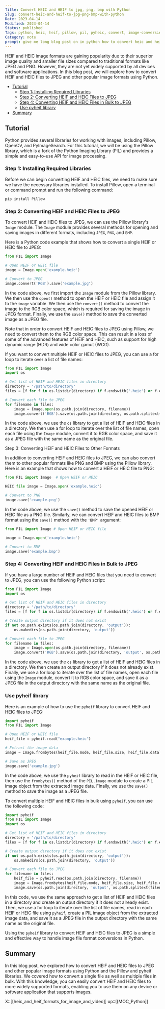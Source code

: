 ```yaml
---
Title: Convert HEIC and HEIF to jpg, png, bmp with Python
Slug: convert-heic-and-heif-to-jpg-png-bmp-with-python
Date: 2023-04-14
Modified: 2023-04-14
Status: published
Tags: python, heic, heif, pillow, pil, pyheic, convert, image-conversion, compression
Category: note
prompt: give me long blog post on in python how to convert heic and heif to jpeg and other popular formats. in the post give me full working code
---
```

HEIF and HEIC image formats are gaining popularity due to their superior image quality and smaller file sizes compared to traditional formats like JPEG and PNG. However, they are not yet widely supported by all devices and software applications. In this blog post, we will explore how to convert HEIF and HEIC files to JPEG and other popular image formats using Python.

<!-- MarkdownTOC levels="2,3" autolink="true" autoanchor="true" -->

- [Tutorial](#tutorial)
    - [Step 1: Installing Required Libraries](#step-1-installing-required-libraries)
    - [Step 2: Converting HEIF and HEIC Files to JPEG](#step-2-converting-heif-and-heic-files-to-jpeg)
    - [Step 4: Converting HEIF and HEIC Files in Bulk to JPEG](#step-4-converting-heif-and-heic-files-in-bulk-to-jpeg)
    - [Use pyheif library](#use-pyheif-library)
- [Summary](#summary)

<!-- /MarkdownTOC -->

<a id="tutorial"></a>
## Tutorial
Python provides several libraries for working with images, including Pillow, OpenCV, and PyImageSearch. For this tutorial, we will be using the Pillow library, which is a fork of the Python Imaging Library (PIL) and provides a simple and easy-to-use API for image processing.

<a id="step-1-installing-required-libraries"></a>
### Step 1: Installing Required Libraries

Before we can begin converting HEIF and HEIC files, we need to make sure we have the necessary libraries installed. To install Pillow, open a terminal or command prompt and run the following command:

```
pip install Pillow
```

<a id="step-2-converting-heif-and-heic-files-to-jpeg"></a>
### Step 2: Converting HEIF and HEIC Files to JPEG

To convert HEIF and HEIC files to JPEG, we can use the Pillow library's `Image` module. The `Image` module provides several methods for opening and saving images in different formats, including `JPEG`, `PNG`, and `BMP`.

Here is a Python code example that shows how to convert a single HEIF or HEIC file to JPEG:

```python
from PIL import Image

# Open HEIF or HEIC file
image = Image.open('example.heic')

# Convert to JPEG
image.convert('RGB').save('example.jpg')

```

In the code above, we first import the `Image` module from the Pillow library. We then use the `open()` method to open the HEIF or HEIC file and assign it to the `image` variable. We then use the `convert()` method to convert the image to the RGB color space, which is required for saving the image in JPEG format. Finally, we use the `save()` method to save the converted image as a JPEG file.

Note that in order to convert HEIF and HEIC files to JPEG using Pillow, we need to convert them to the RGB color space. This can result in a loss of some of the advanced features of HEIF and HEIC, such as support for high dynamic range (HDR) and wide color gamut (WCG).

If you want to convert multiple HEIF or HEIC files to JPEG, you can use a for loop to iterate over a list of file names:

```python
from PIL import Image
import os

# Get list of HEIF and HEIC files in directory
directory = '/path/to/directory'
files = [f for f in os.listdir(directory) if f.endswith('.heic') or f.endswith('.heif')]

# Convert each file to JPEG
for filename in files:
    image = Image.open(os.path.join(directory, filename))
    image.convert('RGB').save(os.path.join(directory, os.path.splitext(filename)[0] + '.jpg'))

```

In the code above, we use the `os` library to get a list of HEIF and HEIC files in a directory. We then use a for loop to iterate over the list of file names, open each file using the `Image` module, convert it to RGB color space, and save it as a JPEG file with the same name as the original file.

Step 3: Converting HEIF and HEIC Files to Other Formats

In addition to converting HEIF and HEIC files to JPEG, we can also convert them to other popular formats like PNG and BMP using the Pillow library. Here is an example that shows how to convert a HEIF or HEIC file to PNG:

```python
from PIL import Image  # Open HEIF or HEIC

HEIC file image = Image.open('example.heic')

# Convert to PNG
image.save('example.png')
```

In the code above, we use the `save()` method to save the opened HEIF or HEIC file as a PNG file.  Similarly, we can convert HEIF and HEIC files to BMP format using the `save()` method with the `'BMP'` argument:  

```python
from PIL import Image # Open HEIF or HEIC file 

image = Image.open('example.heic') 

# Convert to BMP 
image.save('example.bmp')
```

<a id="step-4-converting-heif-and-heic-files-in-bulk-to-jpeg"></a>
### Step 4: Converting HEIF and HEIC Files in Bulk to JPEG

If you have a large number of HEIF and HEIC files that you need to convert to JPEG, you can use the following Python script:

```python
from PIL import Image
import os

# Get list of HEIF and HEIC files in directory
directory = '/path/to/directory'
files = [f for f in os.listdir(directory) if f.endswith('.heic') or f.endswith('.heif')]

# Create output directory if it does not exist
if not os.path.exists(os.path.join(directory, 'output')):
    os.makedirs(os.path.join(directory, 'output'))

# Convert each file to JPEG
for filename in files:
    image = Image.open(os.path.join(directory, filename))
    image.convert('RGB').save(os.path.join(directory, 'output', os.path.splitext(filename)[0] + '.jpg'))

```

In the code above, we use the `os` library to get a list of HEIF and HEIC files in a directory. We then create an output directory if it does not already exist. Finally, we use a for loop to iterate over the list of file names, open each file using the `Image` module, convert it to RGB color space, and save it as a JPEG file in the output directory with the same name as the original file.

<a id="use-pyheif-library"></a>
### Use pyheif library

Here is an example of how to use the `pyheif` library to convert HEIF and HEIC files to JPEG:

```python
import pyheif
from PIL import Image

# Open HEIF or HEIC file
heif_file = pyheif.read("example.heic")

# Extract the image data
image = Image.frombytes(heif_file.mode, heif_file.size, heif_file.data)

# Save as JPEG
image.save('example.jpg')

```

In the code above, we use the `pyheif` library to read in the HEIF or HEIC file, then use the `frombytes()` method of the `PIL.Image` module to create a PIL image object from the extracted image data. Finally, we use the `save()` method to save the image as a JPEG file.

To convert multiple HEIF and HEIC files in bulk using `pyheif`, you can use the following code:

```python
import pyheif
from PIL import Image
import os

# Get list of HEIF and HEIC files in directory
directory = '/path/to/directory'
files = [f for f in os.listdir(directory) if f.endswith('.heic') or f.endswith('.heif')]

# Create output directory if it does not exist
if not os.path.exists(os.path.join(directory, 'output')):
    os.makedirs(os.path.join(directory, 'output'))

# Convert each file to JPEG
for filename in files:
    heif_file = pyheif.read(os.path.join(directory, filename))
    image = Image.frombytes(heif_file.mode, heif_file.size, heif_file.data)
    image.save(os.path.join(directory, 'output', os.path.splitext(filename)[0] + '.jpg'))

```

In this code, we use the same approach to get a list of HEIF and HEIC files in a directory and create an output directory if it does not already exist. Then, we use a for loop to iterate over the list of file names, read in each HEIF or HEIC file using `pyheif`, create a PIL image object from the extracted image data, and save it as a JPEG file in the output directory with the same name as the original file.

Using the `pyheif` library to convert HEIF and HEIC files to JPEG is a simple and effective way to handle image file format conversions in Python.

<a id="summary"></a>
## Summary

In this blog post, we explored how to convert HEIF and HEIC files to JPEG and other popular image formats using Python and the Pillow and pyheif libraries. We covered how to convert a single file as well as multiple files in bulk. With this knowledge, you can easily convert HEIF and HEIC files to more widely supported formats, enabling you to use them on any device or software application that supports images.

X::[[heic_and_heif_formats_for_image_and_video]]
up::[[MOC_Python]]